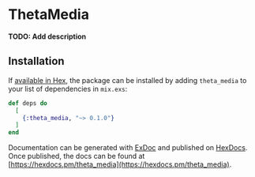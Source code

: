 # ThetaMedia

**TODO: Add description**

## Installation

If [available in Hex](https://hex.pm/docs/publish), the package can be installed
by adding `theta_media` to your list of dependencies in `mix.exs`:

```elixir
def deps do
  [
    {:theta_media, "~> 0.1.0"}
  ]
end
```

Documentation can be generated with [ExDoc](https://github.com/elixir-lang/ex_doc)
and published on [HexDocs](https://hexdocs.pm). Once published, the docs can
be found at [https://hexdocs.pm/theta_media](https://hexdocs.pm/theta_media).

